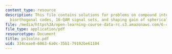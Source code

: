 ```yaml
---
content_type: resource
description: This file contains solutions for problems on compound interest and dB,
  biorthogonal codes, 16-QAM signal sets, and shaping gain of spherical signal sets.
file: /media/https%3A/open-learning-course-data-rc.s3.amazonaws.com/6-451-principles-of-digital-communication-ii-spring-2005/334ceae860636a0c35b179192be61104_ps1solns.pdf
file_type: application/pdf
resourcetype: Document
title: ps1solns.pdf
uid: 334ceae8-6063-6a0c-35b1-79192be61104
---
```


